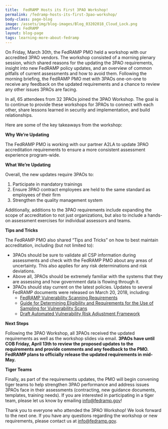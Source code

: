 ```yaml
---
title:  FedRAMP Hosts its First 3PAO Workshop!
permalink: /fedramp-hosts-its-first-3pao-workshop/
body-class: page-blog
image: /assets/img/blog-images/Blog_03202018_Cloud_Lock.png
author: FedRAMP
layout: blog-page
tags: learning-more-about-fedramp
---
```

On Friday, March 30th, the FedRAMP PMO held a workshop with our accredited 3PAO vendors. The workshop consisted of a morning plenary session, which shared reasons for the updating the 3PAO requirements, insight into new FedRAMP policy updates, and an overview of common pitfalls of current assessments and how to avoid them. Following the morning briefing, the FedRAMP PMO met with 3PAOs one-on-one to receive any feedback on the updated requirements and a chance to review any other issues 3PAOs are facing. 

In all, 65 attendees from 32 3PAOs joined the 3PAO Workshop. The goal is to continue to provide these workshops for 3PAOs to connect with each other, share lessons learned in security and implementation, and build relationships. 

Here are some of the key takeaways from the workshop:

**Why We’re Updating**

The FedRAMP PMO is working with our partner A2LA to update 3PAO accreditation requirements to ensure a more consistent assessment experience program-wide.

**What We’re Updating** 

Overall, the new updates require 3PAOs to:
1. Participate in mandatory trainings
2. Ensure 3PAO contract employees are held to the same standard as employees of their firm
3. Strengthen the quality management system

Additionally, additions to the 3PAO requirements include expanding the scope of accreditation to not just organizations, but also to include a hands-on assessment exercises for individual assessors and teams. 

**Tips and Tricks** 

The FedRAMP PMO also shared “Tips and Tricks” on how to best maintain accreditation, including (but not limited to):
* 3PAOs should be sure to validate all CSP information during assessments and check with the FedRAMP PMO about any areas of uncertainty. This also applies for any risk determinations and risk deviations.
* Above all, 3PAOs should be extremely familiar with the systems that they are assessing and how government data is flowing through it.
* 3PAOs should stay current on the latest policies. Updates to several FedRAMP documents were released on March 20, 2018, including: 
  * <a href="{{site.baseurl}}/assets/resources/documents/CSP_Vulnerability_Scanning_Requirements.pdf">FedRAMP Vulnerability Scanning Requirements</a>
  *  <a href="{{site.baseurl}}/assets/resources/documents/CSP_Vulnerability_Scan_Requirements_Using_Sampling.pdf">Guide for Determining Eligibility and Requirements for the Use of Sampling for Vulnerability Scans</a>
  * <a href="{{site.baseurl}}/assets/resources/documents/CSP_Automated_Vulnerability_Risk_Adjustment_Framework.pdf">Draft Automated Vulnerability Risk Adjustment Framework </a>

**Next Steps**

Following the 3PAO Workshop, all 3PAOs received the updated requirements as well as the workshop slides via email. **3PAOs have until COB Friday, April 13th to review the proposed updates to the requirements and provide comments and any feedback to the PMO.
FedRAMP plans to officially release the updated requirements in mid-May.**

**Tiger Teams** 

Finally, as part of the requirements updates, the PMO will begin convening tiger teams to help strengthen 3PAO performance and address issues 3PAOs face in their assessments (contracting, new guidance documents, templates, training needs). If you are interested in participating in a tiger team, please let us know by emailing info@fedramp.gov!

Thank you to everyone who attended the 3PAO Workshop! We look forward to the next one. If you have any questions regarding the workshop or new requirements, please contact us at info@fedramp.gov.
